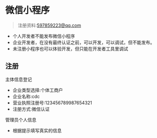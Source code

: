# 微信小程序

> 注册资料:597859223@qq.com

- 个人开发者不能发布微信小程序
- 企业开发者，在没有最终认证之前，可以开发，可以调试，但不能发布。
- 未注册小程序也可以体验开发，但只能在开发者工具里调试

## 注册

主体信息登记

- 企业类型选择:个体工商户
- 企业名称:cdc
- 营业执照注册号:123456789987654321
- 注册方式:微信认证

管理员个人信息

- 根据提示填写真实的信息
